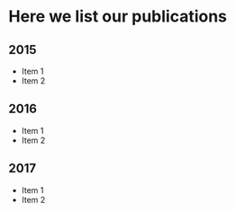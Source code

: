 # Here we list our publications
## 2015
* Item 1
* Item 2
## 2016
* Item 1
* Item 2
## 2017
* Item 1
* Item 2
